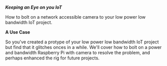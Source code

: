 ***Keeping an Eye on you IoT***

How to bolt on a network accessible camera to your low power low bandwidth IoT project.


**A Use Case**

So you've created a protype of your low power low bandwidth IoT project but
find that it glitches onces in a while. We'll cover how to bolt on a power
and bandwidth Raspberry Pi with camera to resolve the problem, and perhaps
enhanced the rig for future projects.

